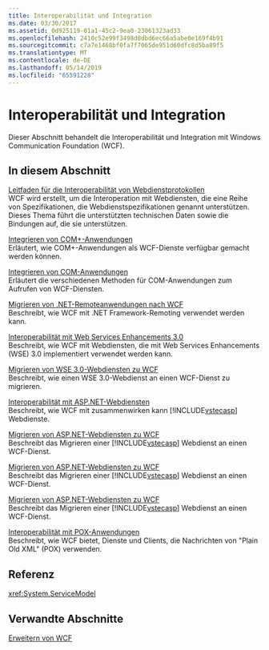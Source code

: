 ```yaml
---
title: Interoperabilität und Integration
ms.date: 03/30/2017
ms.assetid: 0d925119-01a1-45c2-9ea0-23061323ad33
ms.openlocfilehash: 2410c52e99f3498d8dbd6ec66a5abe0e169f4b91
ms.sourcegitcommit: c7a7e1468bf0fa7f7065de951d60dfc8d5ba89f5
ms.translationtype: MT
ms.contentlocale: de-DE
ms.lasthandoff: 05/14/2019
ms.locfileid: "65591228"
---
```

# <a name="interoperability-and-integration"></a>Interoperabilität und Integration
Dieser Abschnitt behandelt die Interoperabilität und Integration mit Windows Communication Foundation (WCF).  
  
## <a name="in-this-section"></a>In diesem Abschnitt  
 [Leitfaden für die Interoperabilität von Webdienstprotokollen](../../../../docs/framework/wcf/feature-details/web-services-protocols-interoperability-guide.md)  
 WCF wird erstellt, um die Interoperation mit Webdiensten, die eine Reihe von Spezifikationen, die Webdienstspezifikationen genannt unterstützen. Dieses Thema führt die unterstützten technischen Daten sowie die Bindungen auf, die sie unterstützen.  
  
 [Integrieren von COM+-Anwendungen](../../../../docs/framework/wcf/feature-details/integrating-with-com-plus-applications.md)  
 Erläutert, wie COM+-Anwendungen als WCF-Dienste verfügbar gemacht werden können.  
  
 [Integrieren von COM-Anwendungen](../../../../docs/framework/wcf/feature-details/integrating-with-com-applications.md)  
 Erläutert die verschiedenen Methoden für COM-Anwendungen zum Aufrufen von WCF-Diensten.  
  
 [Migrieren von .NET-Remoteanwendungen nach WCF](../../../../docs/framework/wcf/feature-details/migrating-net-remoting-applications-to-wcf.md)  
 Beschreibt, wie WCF mit .NET Framework-Remoting verwendet werden kann.  
  
 [Interoperabilität mit Web Services Enhancements 3.0](../../../../docs/framework/wcf/feature-details/interoperability-with-web-services-enhancements-3-0.md)  
 Beschreibt, wie WCF mit Webdiensten, die mit Web Services Enhancements (WSE) 3.0 implementiert verwendet werden kann.  
  
 [Migrieren von WSE 3.0-Webdiensten zu WCF](../../../../docs/framework/wcf/feature-details/migrating-wse-3-0-web-services-to-wcf.md)  
 Beschreibt, wie einen WSE 3.0-Webdienst an einen WCF-Dienst zu migrieren.  
  
 [Interoperabilität mit ASP.NET-Webdiensten](../../../../docs/framework/wcf/feature-details/interop-with-aspnet-web-services.md)  
 Beschreibt, wie WCF mit zusammenwirken kann [!INCLUDE[vstecasp](../../../../includes/vstecasp-md.md)] Webdienste.  
  
 [Migrieren von ASP.NET-Webdiensten zu WCF](../../../../docs/framework/wcf/feature-details/migrating-aspnet-web-services-to-wcf.md)  
 Beschreibt das Migrieren einer [!INCLUDE[vstecasp](../../../../includes/vstecasp-md.md)] Webdienst an einen WCF-Dienst.  
  
 [Migrieren von ASP.NET-Webdiensten zu WCF](../../../../docs/framework/wcf/feature-details/migrating-aspnet-web-services-to-wcf.md)  
 Beschreibt das Migrieren einer [!INCLUDE[vstecasp](../../../../includes/vstecasp-md.md)] Webdienst an einen WCF-Dienst.  
  
 [Migrieren von ASP.NET-Webdiensten zu WCF](../../../../docs/framework/wcf/feature-details/migrating-aspnet-web-services-to-wcf.md)  
 Beschreibt das Migrieren einer [!INCLUDE[vstecasp](../../../../includes/vstecasp-md.md)] Webdienst an einen WCF-Dienst.  
  
 [Interoperabilität mit POX-Anwendungen](../../../../docs/framework/wcf/feature-details/interoperability-with-pox-applications.md)  
 Beschreibt, wie WCF bietet, Dienste und Clients, die Nachrichten von "Plain Old XML" (POX) verwenden.  
  
## <a name="reference"></a>Referenz  
 <xref:System.ServiceModel>  
  
## <a name="related-sections"></a>Verwandte Abschnitte  
 [Erweitern von WCF](../../../../docs/framework/wcf/extending/index.md)

